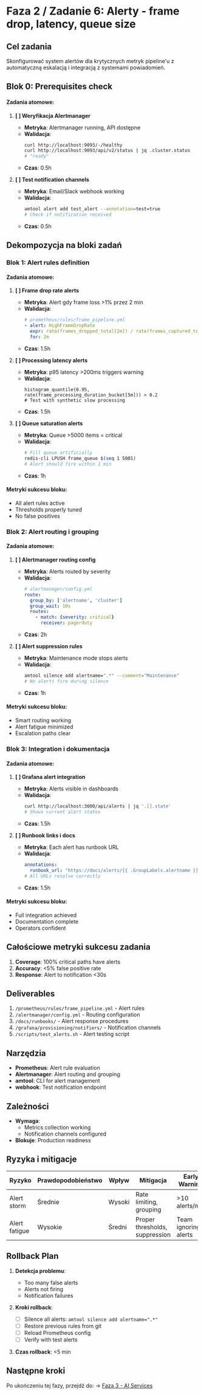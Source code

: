 # Faza 2 / Zadanie 6: Alerty - frame drop, latency, queue size

## Cel zadania
Skonfigurować system alertów dla krytycznych metryk pipeline'u z automatyczną eskalacją i integracją z systemami powiadomień.

## Blok 0: Prerequisites check

#### Zadania atomowe:
1. **[ ] Weryfikacja Alertmanager**
   - **Metryka**: Alertmanager running, API dostępne
   - **Walidacja**: 
     ```bash
     curl http://localhost:9093/-/healthy
     curl http://localhost:9093/api/v2/status | jq .cluster.status
     # "ready"
     ```
   - **Czas**: 0.5h

2. **[ ] Test notification channels**
   - **Metryka**: Email/Slack webhook working
   - **Walidacja**: 
     ```bash
     amtool alert add test_alert --annotation=test=true
     # Check if notification received
     ```
   - **Czas**: 0.5h

## Dekompozycja na bloki zadań

### Blok 1: Alert rules definition

#### Zadania atomowe:
1. **[ ] Frame drop rate alerts**
   - **Metryka**: Alert gdy frame loss >1% przez 2 min
   - **Walidacja**: 
     ```yaml
     # prometheus/rules/frame_pipeline.yml
     - alert: HighFrameDropRate
       expr: rate(frames_dropped_total[2m]) / rate(frames_captured_total[2m]) > 0.01
       for: 2m
     ```
   - **Czas**: 1.5h

2. **[ ] Processing latency alerts**
   - **Metryka**: p95 latency >200ms triggers warning
   - **Walidacja**: 
     ```promql
     histogram_quantile(0.95, rate(frame_processing_duration_bucket[5m])) > 0.2
     # Test with synthetic slow processing
     ```
   - **Czas**: 1.5h

3. **[ ] Queue saturation alerts**
   - **Metryka**: Queue >5000 items = critical
   - **Walidacja**: 
     ```bash
     # Fill queue artificially
     redis-cli LPUSH frame_queue $(seq 1 5001)
     # Alert should fire within 1 min
     ```
   - **Czas**: 1h

#### Metryki sukcesu bloku:
- All alert rules active
- Thresholds properly tuned
- No false positives

### Blok 2: Alert routing i grouping

#### Zadania atomowe:
1. **[ ] Alertmanager routing config**
   - **Metryka**: Alerts routed by severity
   - **Walidacja**: 
     ```yaml
     # alertmanager/config.yml
     route:
       group_by: ['alertname', 'cluster']
       group_wait: 10s
       routes:
         - match: {severity: critical}
           receiver: pagerduty
     ```
   - **Czas**: 2h

2. **[ ] Alert suppression rules**
   - **Metryka**: Maintenance mode stops alerts
   - **Walidacja**: 
     ```bash
     amtool silence add alertname=".*" --comment="Maintenance"
     # No alerts fire during silence
     ```
   - **Czas**: 1h

#### Metryki sukcesu bloku:
- Smart routing working
- Alert fatigue minimized
- Escalation paths clear

### Blok 3: Integration i dokumentacja

#### Zadania atomowe:
1. **[ ] Grafana alert integration**
   - **Metryka**: Alerts visible in dashboards
   - **Walidacja**: 
     ```bash
     curl http://localhost:3000/api/alerts | jq '.[].state'
     # Shows current alert states
     ```
   - **Czas**: 1.5h

2. **[ ] Runbook links i docs**
   - **Metryka**: Each alert has runbook URL
   - **Walidacja**: 
     ```yaml
     annotations:
       runbook_url: "https://docs/alerts/{{ .GroupLabels.alertname }}"
     # All URLs resolve correctly
     ```
   - **Czas**: 1.5h

#### Metryki sukcesu bloku:
- Full integration achieved
- Documentation complete
- Operators confident

## Całościowe metryki sukcesu zadania

1. **Coverage**: 100% critical paths have alerts
2. **Accuracy**: <5% false positive rate
3. **Response**: Alert to notification <30s

## Deliverables

1. `/prometheus/rules/frame_pipeline.yml` - Alert rules
2. `/alertmanager/config.yml` - Routing configuration
3. `/docs/runbooks/` - Alert response procedures
4. `/grafana/provisioning/notifiers/` - Notification channels
5. `/scripts/test_alerts.sh` - Alert testing script

## Narzędzia

- **Prometheus**: Alert rule evaluation
- **Alertmanager**: Alert routing and grouping
- **amtool**: CLI for alert management
- **webhook**: Test notification endpoint

## Zależności

- **Wymaga**: 
  - Metrics collection working
  - Notification channels configured
- **Blokuje**: Production readiness

## Ryzyka i mitigacje

| Ryzyko | Prawdopodobieństwo | Wpływ | Mitigacja | Early Warning |
|--------|-------------------|-------|-----------|---------------|
| Alert storm | Średnie | Wysoki | Rate limiting, grouping | >10 alerts/min |
| Alert fatigue | Wysokie | Średni | Proper thresholds, suppression | Team ignoring alerts |

## Rollback Plan

1. **Detekcja problemu**: 
   - Too many false alerts
   - Alerts not firing
   - Notification failures

2. **Kroki rollback**:
   - [ ] Silence all alerts: `amtool silence add alertname=".*"`
   - [ ] Restore previous rules from git
   - [ ] Reload Prometheus config
   - [ ] Verify with test alerts

3. **Czas rollback**: <5 min

## Następne kroki

Po ukończeniu tej fazy, przejdź do:
→ [Faza 3 - AI Services](../faza-3-ai-services/02-object-detection.md)